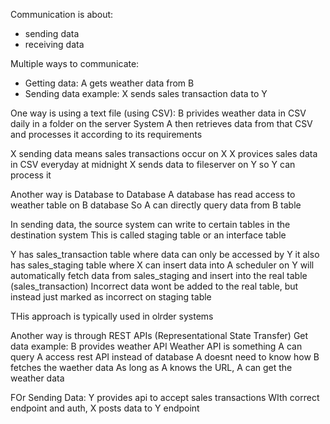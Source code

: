 Communication is about:
- sending data
- receiving data

Multiple ways to communicate:
- Getting data: A gets weather data from B
- Sending data example: X sends sales transaction data to Y

One way is using a text file (using CSV):
B privides weather data in CSV daily in a folder on the server
System A then retrieves data from that CSV and processes it according to its requirements

X sending data means sales transactions occur on X
X provices sales data in CSV everyday at midnight
X sends data to fileserver on Y so Y can process it

Another way is Database to Database
A database has read access to weather table on B database
So A can directly query data from B table

In sending data, the source system can write to certain tables in the destination system
This is called staging table or an interface table

Y has sales_transaction table where data can only be accessed by Y
it also has sales_staging table where X can insert data into
A scheduler on Y will automatically fetch data from sales_staging and insert into the real table (sales_transaction)
Incorrect data wont be added to the real table, but instead just marked as incorrect on staging table

THis approach is typically used in olrder systems


Another way is through REST APIs (Representational State Transfer)
Get data example:
B provides weather API
Weather API is something A can query
A access rest API instead of database
A doesnt need to know how B fetches the waether data
As long as A knows the URL, A can get the weather data

FOr Sending Data:
Y provides api to accept sales transactions
WIth correct endpoint and auth, X posts data to Y endpoint



